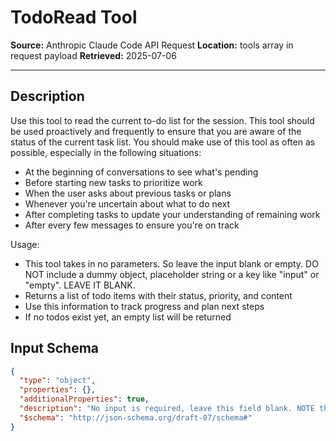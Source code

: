 # TodoRead Tool

**Source:** Anthropic Claude Code API Request
**Location:** tools array in request payload
**Retrieved:** 2025-07-06

---

## Description

Use this tool to read the current to-do list for the session. This tool should be used proactively and frequently to ensure that you are aware of
the status of the current task list. You should make use of this tool as often as possible, especially in the following situations:
- At the beginning of conversations to see what's pending
- Before starting new tasks to prioritize work
- When the user asks about previous tasks or plans
- Whenever you're uncertain about what to do next
- After completing tasks to update your understanding of remaining work
- After every few messages to ensure you're on track

Usage:
- This tool takes in no parameters. So leave the input blank or empty. DO NOT include a dummy object, placeholder string or a key like "input" or "empty". LEAVE IT BLANK.
- Returns a list of todo items with their status, priority, and content
- Use this information to track progress and plan next steps
- If no todos exist yet, an empty list will be returned

## Input Schema

```json
{
  "type": "object",
  "properties": {},
  "additionalProperties": true,
  "description": "No input is required, leave this field blank. NOTE that we do not require a dummy object, placeholder string or a key like \"input\" or \"empty\". LEAVE IT BLANK.",
  "$schema": "http://json-schema.org/draft-07/schema#"
}
```